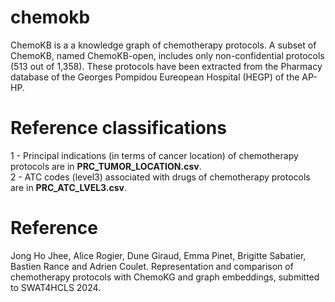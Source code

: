 # chemokb
ChemoKB is a a knowledge graph of chemotherapy protocols. A subset of ChemoKB, named ChemoKB-open, includes only non-confidential protocols (513 out of 1,358).
These protocols have been extracted from the Pharmacy database of the Georges Pompidou Eureopean Hospital (HEGP) of the AP-HP. 


# Reference classifications
1 - Principal indications (in terms of cancer location) of chemotherapy protocols are in **PRC_TUMOR_LOCATION.csv**. <br />
2 - ATC codes (level3) associated with drugs of chemotherapy protocols are in **PRC_ATC_LVEL3.csv**. <br />


# Reference
Jong Ho Jhee, Alice Rogier, Dune Giraud, Emma Pinet, Brigitte Sabatier, Bastien Rance and Adrien Coulet. Representation and comparison of chemotherapy protocols with ChemoKG and graph embeddings, submitted to SWAT4HCLS 2024.

